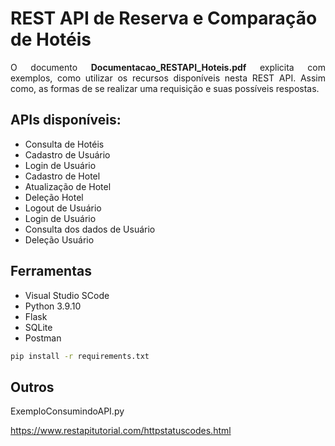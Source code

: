 # REST API de Reserva e Comparação de Hotéis
<p align="justify">O documento <b>Documentacao_RESTAPI_Hoteis.pdf</b> explicita com exemplos, como utilizar os recursos disponíveis nesta REST API. Assim como, as formas de se realizar uma requisição e suas possíveis respostas.</p>

## APIs disponíveis:

* Consulta de Hotéis
* Cadastro de Usuário
* Login de Usuário
* Cadastro de Hotel
* Atualização de Hotel
* Deleção Hotel
* Logout de Usuário
* Login de Usuário
* Consulta dos dados de Usuário
* Deleção Usuário

## Ferramentas

* Visual Studio SCode
* Python 3.9.10
* Flask
* SQLite
* Postman
```sh
pip install -r requirements.txt 
```

## Outros

ExemploConsumindoAPI.py

https://www.restapitutorial.com/httpstatuscodes.html

